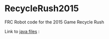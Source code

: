 # RecycleRush2015
FRC Robot code for the 2015 Game Recycle Rush

Link to 
[java files](src/edu/wpi/first/wpilibj/templates) 
:
